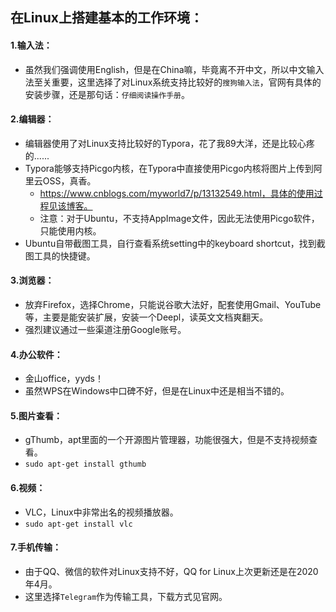 ## 在Linux上搭建基本的工作环境：

#### 1.输入法：

- 虽然我们强调使用English，但是在China嘛，毕竟离不开中文，所以中文输入法至关重要，这里选择了对Linux系统支持比较好的``搜狗输入法``，官网有具体的安装步骤，还是那句话：``仔细阅读操作手册``。

#### 2.编辑器：

- 编辑器使用了对Linux支持比较好的Typora，花了我89大洋，还是比较心疼的......
- Typora能够支持Picgo内核，在Typora中直接使用Picgo内核将图片上传到阿里云OSS，真香。
  - https://www.cnblogs.com/myworld7/p/13132549.html，具体的使用过程见该博客。
  - 注意：对于Ubuntu，不支持AppImage文件，因此无法使用Picgo软件，只能使用内核。
- Ubuntu自带截图工具，自行查看系统setting中的keyboard shortcut，找到截图工具的快捷键。

#### 3.浏览器：

- 放弃Firefox，选择Chrome，只能说谷歌大法好，配套使用Gmail、YouTube等，主要是能安装扩展，安装一个Deepl，读英文文档爽翻天。
- 强烈建议通过一些渠道注册Google账号。

#### 4.办公软件：

- 金山office，yyds！
- 虽然WPS在Windows中口碑不好，但是在Linux中还是相当不错的。

#### 5.图片查看：

- gThumb，apt里面的一个开源图片管理器，功能很强大，但是不支持视频查看。
- ``sudo apt-get install gthumb``

#### 6.视频：

- VLC，Linux中非常出名的视频播放器。
- ``sudo apt-get install vlc``

#### 7.手机传输：

- 由于QQ、微信的软件对Linux支持不好，QQ for Linux上次更新还是在2020年4月。
- 这里选择``Telegram``作为传输工具，下载方式见官网。